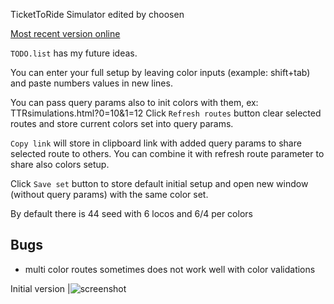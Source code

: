 TicketToRide Simulator edited by choosen

[Most recent version online](https://choosen.github.io/ttr2/TTRsimulations)

`TODO.list` has my future ideas.

You can enter your full setup 
by leaving color inputs (example: shift+tab) and paste numbers values in new lines.

You can pass query params also to init colors with them, ex: TTRsimulations.html?0=10&1=12
Click `Refresh routes` button clear selected routes and store current colors set into query params.

`Copy link` will store in clipboard link with added query params to share selected route to others.
You can combine it with refresh route parameter to share also colors setup.

Click `Save set` button to store default initial setup
 and open new window (without query params) with the same color set.

By default there is 44 seed with 6 locos and 6/4 per colors

## Bugs

- multi color routes sometimes does not work well with color validations

Initial version
|![screenshot](https://github.com/user-attachments/assets/fdb40635-2ffd-4e86-8e83-3cdd9951f226)
